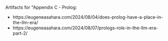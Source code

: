 Artifacts for "Appendix C - Prolog: 
<ul>
<li>https://eugeneasahara.com/2024/08/04/does-prolog-have-a-place-in-the-llm-era/</li>
<li>https://eugeneasahara.com/2024/08/07/prologs-role-in-the-llm-era-part-2/</li>
</ul>
